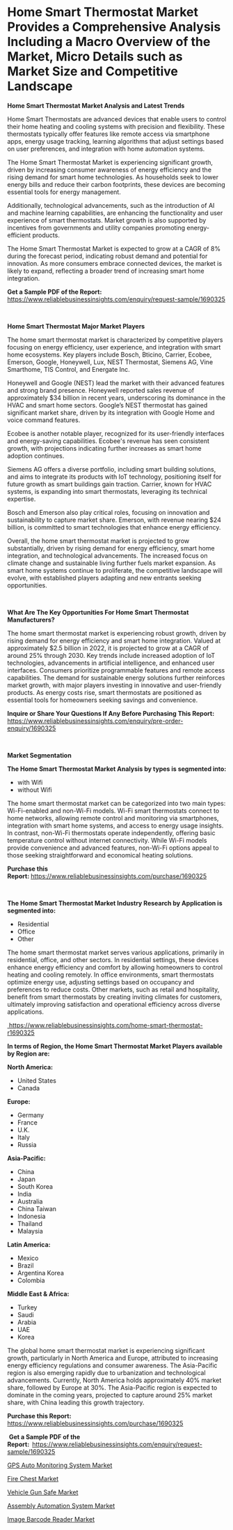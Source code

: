 <p><h1>Home Smart Thermostat Market Provides a Comprehensive Analysis Including a Macro Overview of the Market, Micro Details such as Market Size and Competitive Landscape</h1></p><p><strong>Home Smart Thermostat Market Analysis and Latest Trends</strong></p>
<p><p>Home Smart Thermostats are advanced devices that enable users to control their home heating and cooling systems with precision and flexibility. These thermostats typically offer features like remote access via smartphone apps, energy usage tracking, learning algorithms that adjust settings based on user preferences, and integration with home automation systems. </p><p>The Home Smart Thermostat Market is experiencing significant growth, driven by increasing consumer awareness of energy efficiency and the rising demand for smart home technologies. As households seek to lower energy bills and reduce their carbon footprints, these devices are becoming essential tools for energy management. </p><p>Additionally, technological advancements, such as the introduction of AI and machine learning capabilities, are enhancing the functionality and user experience of smart thermostats. Market growth is also supported by incentives from governments and utility companies promoting energy-efficient products. </p><p>The Home Smart Thermostat Market is expected to grow at a CAGR of 8% during the forecast period, indicating robust demand and potential for innovation. As more consumers embrace connected devices, the market is likely to expand, reflecting a broader trend of increasing smart home integration.</p></p>
<p><strong>Get a Sample PDF of the Report:&nbsp;</strong> <a href="https://www.reliablebusinessinsights.com/enquiry/request-sample/1690325?utm_campaign=117&utm_medium=2&utm_source=Github&utm_content=ia&utm_term=17102024&utm_id=home-smart-thermostat">https://www.reliablebusinessinsights.com/enquiry/request-sample/1690325</a></p>
<p>&nbsp;</p>
<p><strong>Home Smart Thermostat Major Market Players</strong></p>
<p><p>The home smart thermostat market is characterized by competitive players focusing on energy efficiency, user experience, and integration with smart home ecosystems. Key players include Bosch, Bticino, Carrier, Ecobee, Emerson, Google, Honeywell, Lux, NEST Thermostat, Siemens AG, Vine Smarthome, TIS Control, and Energate Inc.</p><p>Honeywell and Google (NEST) lead the market with their advanced features and strong brand presence. Honeywell reported sales revenue of approximately $34 billion in recent years, underscoring its dominance in the HVAC and smart home sectors. Google’s NEST thermostat has gained significant market share, driven by its integration with Google Home and voice command features.</p><p>Ecobee is another notable player, recognized for its user-friendly interfaces and energy-saving capabilities. Ecobee's revenue has seen consistent growth, with projections indicating further increases as smart home adoption continues.</p><p>Siemens AG offers a diverse portfolio, including smart building solutions, and aims to integrate its products with IoT technology, positioning itself for future growth as smart buildings gain traction. Carrier, known for HVAC systems, is expanding into smart thermostats, leveraging its technical expertise.</p><p>Bosch and Emerson also play critical roles, focusing on innovation and sustainability to capture market share. Emerson, with revenue nearing $24 billion, is committed to smart technologies that enhance energy efficiency.</p><p>Overall, the home smart thermostat market is projected to grow substantially, driven by rising demand for energy efficiency, smart home integration, and technological advancements. The increased focus on climate change and sustainable living further fuels market expansion. As smart home systems continue to proliferate, the competitive landscape will evolve, with established players adapting and new entrants seeking opportunities.</p></p>
<p>&nbsp;</p>
<p><strong>What Are The Key Opportunities For Home Smart Thermostat Manufacturers?</strong></p>
<p><p>The home smart thermostat market is experiencing robust growth, driven by rising demand for energy efficiency and smart home integration. Valued at approximately $2.5 billion in 2022, it is projected to grow at a CAGR of around 25% through 2030. Key trends include increased adoption of IoT technologies, advancements in artificial intelligence, and enhanced user interfaces. Consumers prioritize programmable features and remote access capabilities. The demand for sustainable energy solutions further reinforces market growth, with major players investing in innovative and user-friendly products. As energy costs rise, smart thermostats are positioned as essential tools for homeowners seeking savings and convenience.</p></p>
<p><strong>Inquire or Share Your Questions If Any Before Purchasing This Report:</strong> <a href="https://www.reliablebusinessinsights.com/enquiry/pre-order-enquiry/1690325?utm_campaign=117&utm_medium=2&utm_source=Github&utm_content=ia&utm_term=17102024&utm_id=home-smart-thermostat">https://www.reliablebusinessinsights.com/enquiry/pre-order-enquiry/1690325</a></p>
<p>&nbsp;</p>
<p><strong>Market Segmentation</strong></p>
<p><strong>The Home Smart Thermostat Market Analysis by types is segmented into:</strong></p>
<p><ul><li>with Wifi</li><li>without Wifi</li></ul></p>
<p><p>The home smart thermostat market can be categorized into two main types: Wi-Fi-enabled and non-Wi-Fi models. Wi-Fi smart thermostats connect to home networks, allowing remote control and monitoring via smartphones, integration with smart home systems, and access to energy usage insights. In contrast, non-Wi-Fi thermostats operate independently, offering basic temperature control without internet connectivity. While Wi-Fi models provide convenience and advanced features, non-Wi-Fi options appeal to those seeking straightforward and economical heating solutions.</p></p>
<p><strong>Purchase this Report:&nbsp;</strong><a href="https://www.reliablebusinessinsights.com/purchase/1690325?utm_campaign=117&utm_medium=2&utm_source=Github&utm_content=ia&utm_term=17102024&utm_id=home-smart-thermostat">https://www.reliablebusinessinsights.com/purchase/1690325</a></p>
<p>&nbsp;</p>
<p><strong>The Home Smart Thermostat Market Industry Research by Application is segmented into:</strong></p>
<p><ul><li>Residential</li><li>Office</li><li>Other</li></ul></p>
<p><p>The home smart thermostat market serves various applications, primarily in residential, office, and other sectors. In residential settings, these devices enhance energy efficiency and comfort by allowing homeowners to control heating and cooling remotely. In office environments, smart thermostats optimize energy use, adjusting settings based on occupancy and preferences to reduce costs. Other markets, such as retail and hospitality, benefit from smart thermostats by creating inviting climates for customers, ultimately improving satisfaction and operational efficiency across diverse applications.</p></p>
<p><a href="https://www.reliablebusinessinsights.com/home-smart-thermostat-r1690325?utm_campaign=117&utm_medium=2&utm_source=Github&utm_content=ia&utm_term=17102024&utm_id=home-smart-thermostat">&nbsp;https://www.reliablebusinessinsights.com/home-smart-thermostat-r1690325</a></p>
<p><strong>In terms of Region, the Home Smart Thermostat Market Players available by Region are:</strong></p>
<p>
    <p> <strong> North America: </strong>
        <ul>
            <li>United States</li>
            <li>Canada</li>
        </ul>
        </p> 
    <p> <strong> Europe: </strong>
        <ul>
            <li>Germany</li>
            <li>France</li>
            <li>U.K.</li>
            <li>Italy</li>
            <li>Russia</li>
        </ul>
        </p> 
    <p> <strong> Asia-Pacific: </strong>
        <ul>
            <li>China</li>
            <li>Japan</li>
            <li>South Korea</li>
            <li>India</li>
            <li>Australia</li>
            <li>China Taiwan</li>
            <li>Indonesia</li>
            <li>Thailand</li>
            <li>Malaysia</li>
        </ul>
        </p> 
    <p> <strong> Latin America: </strong>
        <ul>
            <li>Mexico</li>
            <li>Brazil</li>
            <li>Argentina Korea</li>
            <li>Colombia</li>
        </ul>
        </p> 
    <p> <strong> Middle East & Africa: </strong>
        <ul>
            <li>Turkey</li>
            <li>Saudi</li>
            <li>Arabia</li>
            <li>UAE</li>
            <li>Korea</li>
        </ul>
    </p>
    </p>
<p><p>The global home smart thermostat market is experiencing significant growth, particularly in North America and Europe, attributed to increasing energy efficiency regulations and consumer awareness. The Asia-Pacific region is also emerging rapidly due to urbanization and technological advancements. Currently, North America holds approximately 40% market share, followed by Europe at 30%. The Asia-Pacific region is expected to dominate in the coming years, projected to capture around 25% market share, with China leading this growth trajectory.</p></p>
<p><strong>Purchase this Report: </strong><a href="https://www.reliablebusinessinsights.com/purchase/1690325?utm_campaign=117&utm_medium=2&utm_source=Github&utm_content=ia&utm_term=17102024&utm_id=home-smart-thermostat">https://www.reliablebusinessinsights.com/purchase/1690325</a></p>
<p>&nbsp;<strong>Get a Sample PDF of the Report:&nbsp;&nbsp;</strong><a href="https://www.reliablebusinessinsights.com/enquiry/request-sample/1690325?utm_campaign=117&utm_medium=2&utm_source=Github&utm_content=ia&utm_term=17102024&utm_id=home-smart-thermostat">https://www.reliablebusinessinsights.com/enquiry/request-sample/1690325</a></p>
<p><strong></strong></p>
<p><p><a href="https://github.com/avilarotedlowkog/Market-Research-Report-List-1/blob/main/gps-auto-monitoring-system-market.md?utm_campaign=117&utm_medium=2&utm_source=Github&utm_content=ia&utm_term=17102024&utm_id=home-smart-thermostat">GPS Auto Monitoring System Market</a></p><p><a href="https://www.linkedin.com/pulse/evaluating-global-fire-chest-market-trends-growth-opportunities-gy0mc?utm_campaign=117&utm_medium=2&utm_source=Github&utm_content=ia&utm_term=17102024&utm_id=home-smart-thermostat">Fire Chest Market</a></p><p><a href="https://www.linkedin.com/pulse/exploring-vehicle-gun-safe-market-strategic-insights-growth-qj3oc?utm_campaign=117&utm_medium=2&utm_source=Github&utm_content=ia&utm_term=17102024&utm_id=home-smart-thermostat">Vehicle Gun Safe Market</a></p><p><a href="https://issuu.com/reportprime-2/docs/assembly-automation-system-market-s_b6c861bb269992?utm_campaign=117&utm_medium=2&utm_source=Github&utm_content=ia&utm_term=17102024&utm_id=home-smart-thermostat">Assembly Automation System Market</a></p><p><a href="https://issuu.com/reportprime-2/docs/image-barcode-reader-market-size-20_3b15784f8d6b5a?utm_campaign=117&utm_medium=2&utm_source=Github&utm_content=ia&utm_term=17102024&utm_id=home-smart-thermostat">Image Barcode Reader Market</a></p></p>